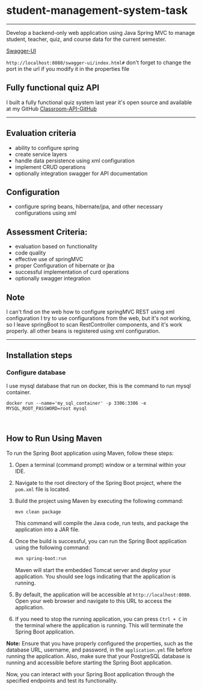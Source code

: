 # student-management-system-task
***
Develop a backend-only web application using Java Spring MVC to manage student, teacher,  quiz, and course data for the current semester. 


<a href="http://localhost:8080/swagger-ui/index.html#">Swagger-UI</a>

`http://localhost:8080/swagger-ui/index.html#` don't forget to change the port in the url if you modify it in the properties file

## Fully functional quiz API
I built a fully functional quiz system last year it's open source 
and available at my GitHub <a href="https://github.com/tawfik-s/classroom-api">Classroom-API-GitHub</a>
***

## Evaluation criteria
- ability to configure spring
- create service layers
- handle data persistence using xml configuration
- implement CRUD operations
- optionally integration swagger for API documentation

## Configuration
- configure spring beans, hibernate/jpa, and other necessary configurations using xml

## Assessment Criteria:
- evaluation based on functionality
- code quality
- effective use of springMVC
- proper Configuration of hibernate or jba
- successful implementation of curd operations
- optionally swagger integration



## Note 
I can't find on the web how to configure springMVC REST using xml configuration I try to use configurations from the web, but it's not working, so I leave springBoot to scan RestController components, and it's work properly. all other beans is registered using xml configuration.


***
## Installation steps


### Configure database

I use mysql database that run on docker, this is the command to run mysql container.

```docker run --name='my_sql_container' -p 3306:3306 -e MYSQL_ROOT_PASSWORD=root mysql```

<br>

## How to Run Using Maven
To run the Spring Boot application using Maven, follow these steps:

1. Open a terminal (command prompt) window or a terminal within your IDE.

2. Navigate to the root directory of the Spring Boot project, where the `pom.xml` file is located.

3. Build the project using Maven by executing the following command:

   ```bash
   mvn clean package
   ```

   This command will compile the Java code, run tests, and package the application into a JAR file.

4. Once the build is successful, you can run the Spring Boot application using the following command:

   ```bash
   mvn spring-boot:run
   ```

   Maven will start the embedded Tomcat server and deploy your application. You should see logs indicating that the application is running.

5. By default, the application will be accessible at `http://localhost:8080`. Open your web browser and navigate to this URL to access the application.

6. If you need to stop the running application, you can press `Ctrl + C` in the terminal where the application is running. This will terminate the Spring Boot application.

**Note:** Ensure that you have properly configured the properties, such as the database URL, username, and password, in the `application.yml` file before running the application. Also, make sure that your PostgreSQL database is running and accessible before starting the Spring Boot application.

Now, you can interact with your Spring Boot application through the specified endpoints and test its functionality.


